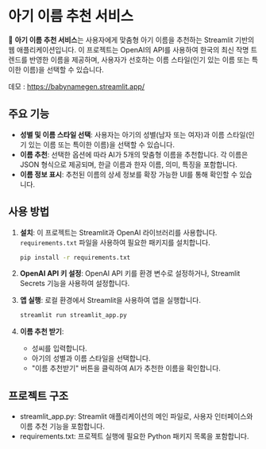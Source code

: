 # 아기 이름 추천 서비스

👶 **아기 이름 추천 서비스**는 사용자에게 맞춤형 아기 이름을 추천하는 Streamlit 기반의 웹 애플리케이션입니다. 이 프로젝트는 OpenAI의 API를 사용하여 한국의 최신 작명 트렌드를 반영한 이름을 제공하며, 사용자가 선호하는 이름 스타일(인기 있는 이름 또는 특이한 이름)을 선택할 수 있습니다.

데모 : https://babynamegen.streamlit.app/

## 주요 기능

- **성별 및 이름 스타일 선택**: 사용자는 아기의 성별(남자 또는 여자)과 이름 스타일(인기 있는 이름 또는 특이한 이름)을 선택할 수 있습니다.
- **이름 추천**: 선택한 옵션에 따라 AI가 5개의 맞춤형 이름을 추천합니다. 각 이름은 JSON 형식으로 제공되며, 한글 이름과 한자 이름, 의미, 특징을 포함합니다.
- **이름 정보 표시**: 추천된 이름의 상세 정보를 확장 가능한 UI를 통해 확인할 수 있습니다.

## 사용 방법

1. **설치**: 이 프로젝트는 Streamlit과 OpenAI 라이브러리를 사용합니다. `requirements.txt` 파일을 사용하여 필요한 패키지를 설치합니다.

   ```bash
   pip install -r requirements.txt

2. **OpenAI API 키 설정**: OpenAI API 키를 환경 변수로 설정하거나, Streamlit Secrets 기능을 사용하여 설정합니다.

3. **앱 실행**: 로컬 환경에서 Streamlit을 사용하여 앱을 실행합니다.

    ```bash
    streamlit run streamlit_app.py

4. **이름 추천 받기**:
    - 성씨를 입력합니다.
    - 아기의 성별과 이름 스타일을 선택합니다.
    - "이름 추천받기" 버튼을 클릭하여 AI가 추천한 이름을 확인합니다.

## 프로젝트 구조
- streamlit_app.py: Streamlit 애플리케이션의 메인 파일로, 사용자 인터페이스와 이름 추천 기능을 포함합니다.
- requirements.txt: 프로젝트 실행에 필요한 Python 패키지 목록을 포함합니다.
